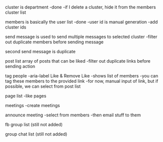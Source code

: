 cluster is department -done
-if I delete a cluster, hide it from the members cluster list

members is basically the user list -done
-user id is manual generation
-add cluster ids

send message is used to send multiple messages to selected cluster
-filter out duplicate members before sending message

second send message is duplicate

post list
array of posts that can be liked
-filter out duplicate links before sending action

tag people
-aria-label Like & Remove Like
-shows list of members
-you can tag these members to the provided link
-for now, manual input of link, but if possible, we can select from post list

page list
-like pages

meetings
-create meetings

announce meeting
-select from members
-then email stuff to them

fb group list (still not added)

group chat list (still not added)
